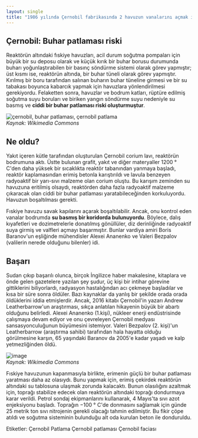 ```yaml
---
layout: single
title: "1986 yılında Çernobil fabrikasında 2 havuzun vanalarını açmak için intihar görevi gören 3 gönüllüden 2 tanesi aslında hayatta"
---
```

Çernobil: Buhar patlaması riski
-
Reaktörün altındaki fıskiye havuzları, acil durum soğutma pompaları için büyük bir su deposu olarak ve küçük kırık bir buhar borusu durumunda buharı yoğunlaştırabilen bir basınç söndürme sistemi olarak görev yapmıştır; üst kısmı ise, reaktörün altında, bir buhar tüneli olarak görev yapmıştır. Kırılmış bir boru tarafından salınan buharın buhar tüneline girmesi ve bir su tabakası boyunca kabarcık yapmak için havuzlara yönlendirilmesi gerekiyordu. Felaketten sonra, havuzlar ve bodrum katları, rüptüre edilmiş soğutma suyu boruları ve biriken yangın söndürme suyu nedeniyle su basmış ve **ciddi bir buhar patlaması riski oluşturmuştur**.

![çernobil, buhar patlaması, çernobil patlama](https://upload.wikimedia.org/wikipedia/commons/thumb/9/9c/Chernobylreactor_2.JPG/342px-Chernobylreactor_2.JPG)                                                         
*Kaynak: Wikimedia Commons*

Ne oldu?
-
Yakıt içeren kütle tarafından oluşturulan Çernobil corium lavı, reaktörün bodrumuna aktı.
Üstte bulunan grafit, yakıt ve diğer materyaller 1200 ° C'den daha yüksek bir sıcaklıkta reaktör tabanından yanmaya başladı, reaktör kaplamasından erimiş betonla karıştırıldı ve lavula benzeyen radyoaktif bir yarı-sıvı malzeme olan corium oluştu. Bu karışım zeminden su havuzuna eritilmiş olsaydı, reaktörden daha fazla radyoaktif malzeme çıkaracak olan ciddi bir buhar patlaması yaratabileceğinden korkuluyordu. Havuzun boşaltılması gerekti.

Fıskiye havuzu savak kapılarını açarak boşaltılabilir. Ancak, onu kontrol eden vanalar bodrumda **su basmış bir koridorda bulunuyordu**. Böylece, dalış kıyafetleri ve dozimetrelerle donatılmış gönüllüler, diz derinliğinde radyoaktif suya girmiş ve valfleri açmayı başarmıştır. Bunlar vardiya amiri Boris Baranov'un eşliğinde mühendisler Alexei Ananenko ve Valeri Bezpalov (valilerin nerede olduğunu bilenler) idi. 

<script async src="//pagead2.googlesyndication.com/pagead/js/adsbygoogle.js"></script>
<ins class="adsbygoogle"
     style="display:block; text-align:center;"
     data-ad-layout="in-article"
     data-ad-format="fluid"
     data-ad-client="ca-pub-7868661326160958"
     data-ad-slot="3072558811"></ins>
<script>
     (adsbygoogle = window.adsbygoogle || []).push({});
</script>

Başarı
-
Sudan çıkıp başarılı olunca, birçok İngilizce haber makalesine, kitaplara ve önde gelen gazetelere yazılan şey şudur, üç kişi bir intihar görevine gittiklerini biliyorlardı, radyasyon hastalığından acı çekmeye başladılar ve kısa bir süre sonra öldüler. Bazı kaynaklar da yanlış bir şekilde orada orada öldüklerini iddia etmişlerdir. Ancak, 2016 kitabı Çernobil'in yazarı Andrew Leatherbarrow'un araştırması, sıkça anlatılan hikayenin büyük bir abartı olduğunu belirledi. Alexei Ananenko (1.kişi), nükleer enerji endüstrisinde çalışmaya devam ediyor ve onu çevreleyen Çernobil medyası sansasyonculuğunun büyümesini istemiyor. Valeri Bezpalov (2. kişi)'un Leatherbarrow (araştırma sahibi) tarafından hala hayatta olduğu görülmesine karşın, 65 yaşındaki Baranov da 2005'e kadar yaşadı ve kalp yetmezliğinden öldü.

![image](https://upload.wikimedia.org/wikipedia/commons/thumb/8/83/Red_Forest_Hill.jpg/475px-Red_Forest_Hill.jpg)                             
*Kaynak: Wikimedia Commons*

Fıskiye havuzunun kapanmasıyla birlikte, erimenin güçlü bir buhar patlaması yaratması daha az olasıydı. Bunu yapmak için, erimiş çekirdek reaktörün altındaki su tablosuna ulaşmak zorunda kalacaktı. Bunun olasılığını azaltmak için, toprağı stabilize edecek olan reaktörün altındaki toprağı dondurmaya karar verildi. Petrol sondaj ekipmanlarını kullanarak, 4 Mayıs'ta sıvı azot enjeksiyonu başladı. Toprağın −100 ° C'de donmasını sağlamak için günde 25 metrik ton sıvı nitrojenin gerekli olacağı tahmin edilmiştir. Bu fikir çöpe atıldı ve soğutma sisteminin bulunduğu alt oda kurulan beton ile donduruldu.

Etiketler: <a class="btn btn--primary">Çernobil</a> <a class="btn btn--primary">Patlama</a> <a class="btn btn--primary">Çernobil patlaması</a> <a class="btn btn--primary">Çernobil faciası</a>
